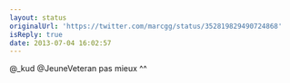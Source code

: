 ```yaml
---
layout: status
originalUrl: 'https://twitter.com/marcgg/status/352819829490724868'
isReply: true
date: 2013-07-04 16:02:57
---
```


@_kud @JeuneVeteran pas mieux ^^
